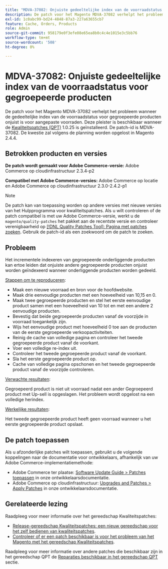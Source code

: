 ```yaml
---
title: "MDVA-37082: Onjuiste gedeeltelijke index van de voorraadstatus voor gegroepeerde producten"
description: De patch voor het Magento MDVA-37082 verhelpt het probleem wanneer de gedeeltelijke index van de voorraadstatus voor gegroepeerde producten onjuist is voor aangepaste voorraden. Deze patch is beschikbaar wanneer [Quality Patches Tool (QPT)] (https://devdocs.magento.com/guides/v2.4/comp-mgr/patching.html#mqp) 1.0.25 is geïnstalleerd. De patch-id is MDVA-37082. De kwestie zal volgens de planning worden opgelost in Magento 2.4.4.
exl-id: 1c0abc99-bd24-4848-87a3-227a63655cb7
feature: Cache, Orders, Products
role: Admin
source-git-commit: 958179e0f3efe08e65ea8b0c4c4e1015e3c5bb76
workflow-type: tm+mt
source-wordcount: '508'
ht-degree: 0%

---
```


# MDVA-37082: Onjuiste gedeeltelijke index van de voorraadstatus voor gegroepeerde producten

De patch voor het Magento MDVA-37082 verhelpt het probleem wanneer de gedeeltelijke index van de voorraadstatus voor gegroepeerde producten onjuist is voor aangepaste voorraden. Deze pleister is beschikbaar wanneer de [Kwaliteitspatches (QPT)](https://devdocs.magento.com/guides/v2.4/comp-mgr/patching.html#mqp) 1.0.25 is geïnstalleerd. De patch-id is MDVA-37082. De kwestie zal volgens de planning worden opgelost in Magento 2.4.4.


## Betrokken producten en versies

**De patch wordt gemaakt voor Adobe Commerce-versie:**
Adobe Commerce op cloudinfrastructuur 2.3.4-p2

**Compatibel met Adobe Commerce-versies:**
Adobe Commerce op locatie en Adobe Commerce op cloudinfrastructuur 2.3.0-2.4.2-p1
>[!NOTE]
>
>De patch kan van toepassing worden op andere versies met nieuwe versies van het Hulpprogramma voor kwaliteitspatches. Als u wilt controleren of de patch compatibel is met uw Adobe Commerce-versie, werkt u de `magento/quality-patches` het pakket aan de recentste versie en controleer verenigbaarheid op [[!DNL Quality Patches Tool]: Pagina met patches zoeken](https://devdocs.magento.com/quality-patches/tool.html#patch-grid). Gebruik de patch-id als een zoekwoord om de patch te zoeken.

## Probleem

Het incrementele indexeren van gegroepeerde onderliggende producten kan ertoe leiden dat onjuiste andere gegroepeerde producten onjuist worden geïndexeerd wanneer onderliggende producten worden gedeeld.

<u>Stappen om te reproduceren</u>:

* Maak een nieuwe voorraad en bron voor de hoofdwebsite.
* Maak drie eenvoudige producten met een hoeveelheid van 10,15 en 0.
* Maak twee gegroepeerde producten en stel het eerste eenvoudige product samen met een hoeveelheid van 10 tot en met een andere 2 eenvoudige producten.
* Bevestig dat beide gegroepeerde producten vanaf de voorzijde in voorraad toegankelijk zijn.
* Wijs het eenvoudige product met hoeveelheid 0 toe aan de producten van de eerste gegroepeerde verkoopactiviteiten.
* Reinig de cache van volledige pagina en controleer het tweede gegroepeerde product vanaf de voorkant.
* Voer een volledige re-index uit.
* Controleer het tweede gegroepeerde product vanaf de voorkant.
* Sla het eerste gegroepeerde product op.
* Cache van volledige pagina opschonen en het tweede gegroepeerde product vanaf de voorzijde controleren.

<u>Verwachte resultaten</u>:

Gegroepeerd product is niet uit voorraad nadat een ander Gegroepeerd product met Up-sell is opgeslagen. Het probleem wordt opgelost na een volledige herindex.

<u>Werkelijke resultaten</u>:

Het tweede gegroepeerde product heeft geen voorraad wanneer u het eerste gegroepeerde product opslaat.

## De patch toepassen

Als u afzonderlijke patches wilt toepassen, gebruikt u de volgende koppelingen naar de documentatie voor ontwikkelaars, afhankelijk van uw Adobe Commerce-implementatiemethode:

* Adobe Commerce ter plaatse: [Software Update Guide > Patches toepassen](https://devdocs.magento.com/guides/v2.4/comp-mgr/patching/mqp.html) in onze ontwikkelaarsdocumentatie.
* Adobe Commerce op cloudinfrastructuur: [Upgrades and Patches > Apply Patches](https://devdocs.magento.com/cloud/project/project-patch.html) in onze ontwikkelaarsdocumentatie.

## Gerelateerde lezing

Raadpleeg voor meer informatie over het gereedschap Kwaliteitspatches:

* [Release-gereedschap Kwaliteitspatches: een nieuw gereedschap voor het zelf bedienen van kwaliteitspatches](/help/announcements/adobe-commerce-announcements/magento-quality-patches-released-new-tool-to-self-serve-quality-patches.md).
* [Controleer of er een patch beschikbaar is voor het probleem van het Magento met het gereedschap Kwaliteitspatches](/help/support-tools/patches-available-in-qpt-tool/check-patch-for-magento-issue-with-magento-quality-patches.md).

Raadpleeg voor meer informatie over andere patches die beschikbaar zijn in het gereedschap QPT de [Reparaties beschikbaar in het gereedschap QPT](https://support.magento.com/hc/en-us/sections/360010506631-Patches-available-in-QPT-tool-) sectie.
